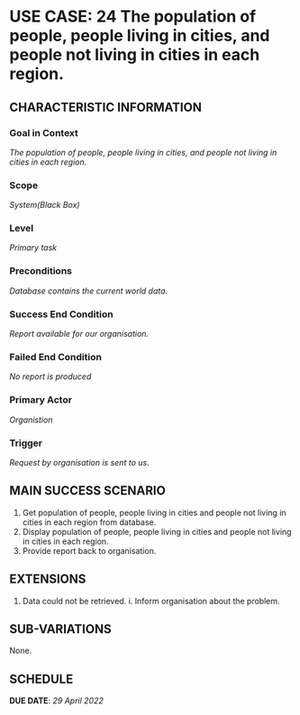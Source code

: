 # USE CASE: 24 The population of people, people living in cities, and people not living in cities in each region.

## CHARACTERISTIC INFORMATION

### Goal in Context

*The population of people, people living in cities, and people not living in cities in each region.*

### Scope

*System(Black Box)*

### Level

*Primary task*

### Preconditions

*Database contains the current world data.*

### Success End Condition

*Report available for our organisation.*

### Failed End Condition

*No report is produced*

### Primary Actor

*Organistion*

### Trigger

*Request by organisation is sent to us.*

## MAIN SUCCESS SCENARIO

1. Get population of people, people living in cities and people not living in cities in each region from database.
2. Display population of people, people living in cities and people not living in cities in each region.
3. Provide report back to organisation.

## EXTENSIONS

1. Data could not be retrieved.
   i. Inform organisation about the problem.

## SUB-VARIATIONS

None.

## SCHEDULE

**DUE DATE**: *29 April 2022*